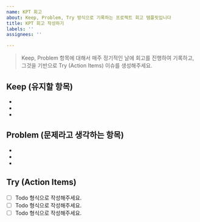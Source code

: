 ```yaml
---
name: KPT 회고
about: Keep, Problem, Try 방식으로 기록하는 프로젝트 회고 템플릿입니다
title: KPT 회고 작성하기
labels: ''
assignees: ''

---
```


> Keep, Problem 항목에 대해서 매주 정기적인 날에 회고를 진행하여 기록하고, 
>그것을 기반으로 Try (Action Items)  이슈를 생성해주세요.

## Keep (유지할 항목)
- 
- 
-

## Problem (문제라고 생각하는 항목)
-
-
-

## Try (Action Items)
- [ ] Todo 형식으로 작성해주세요.
- [ ] Todo 형식으로 작성해주세요.
- [ ] Todo 형식으로 작성해주세요.
